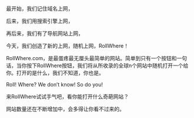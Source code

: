 最开始，我们记住域名上网，

后来，我们用搜索引擎上网，

再后来，我们有了导航网站上网，

今天，我们创造了新的上网，随机上网，RollWhere！

RollWhere.com，是最蛋疼最无厘头最简单的网站。简单到只有一个按钮和一句话，当你按下RollWhere按钮，我们将从所收录的全球n个网站中随机打开一个给你。打开的是什么，我们不知道，你也是。 

Roll! Where? We don’t know! So do you!

来RollWhere试试手气吧，看你能打开什么奇葩网站？

网站数量还在不断增加中，会多得让你看不过来的。
